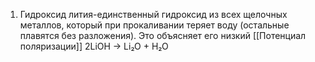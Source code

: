 1. Гидроксид лития-единственный гидроксид из всех щелочных металлов, который при прокаливании теряет воду (остальные плавятся без разложения). Это объясняет его низкий [[Потенциал поляризации]] 
                         2LiOH → Li₂O + H₂O
